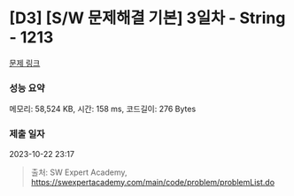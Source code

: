 # [D3] [S/W 문제해결 기본] 3일차 - String - 1213 

[문제 링크](https://swexpertacademy.com/main/code/problem/problemDetail.do?contestProbId=AV14P0c6AAUCFAYi) 

### 성능 요약

메모리: 58,524 KB, 시간: 158 ms, 코드길이: 276 Bytes

### 제출 일자

2023-10-22 23:17



> 출처: SW Expert Academy, https://swexpertacademy.com/main/code/problem/problemList.do